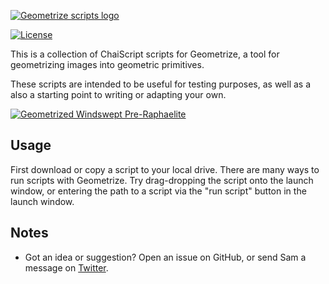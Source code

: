 [![Geometrize scripts logo](https://github.com/Tw1ddle/geometrize-scripts/blob/master/screenshots/geometrize_scripts_logo.png?raw=true "Geometrize - library for geometrizing images into geometric primitives scripts logo")](https://github.com/Tw1ddle/geometrize-lib)

[![License](http://img.shields.io/:license-mit-blue.svg?style=flat-square)](https://github.com/Tw1ddle/geometrize-scripts/blob/master/LICENSE)

This is a collection of ChaiScript scripts for Geometrize, a tool for geometrizing images into geometric primitives.

These scripts are intended to be useful for testing purposes, as well as a also a starting point to writing or adapting your own.

[![Geometrized Windswept Pre-Raphaelite](https://github.com/Tw1ddle/geometrize-scripts/blob/master/screenshots/windswept_600_circles.jpg?raw=true "Windswept, 600 triangles")](https://github.com/Tw1ddle/geometrize-lib)


## Usage

First download or copy a script to your local drive. There are many ways to run scripts with Geometrize. Try drag-dropping the script onto the launch window, or entering the path to a script via the "run script" button in the launch window.

## Notes
 * Got an idea or suggestion? Open an issue on GitHub, or send Sam a message on [Twitter](https://twitter.com/Sam_Twidale).